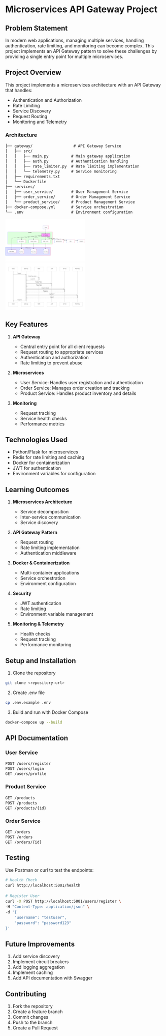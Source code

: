 # Microservices API Gateway Project

## Problem Statement
In modern web applications, managing multiple services, handling authentication, rate limiting, and monitoring can become complex. This project implements an API Gateway pattern to solve these challenges by providing a single entry point for multiple microservices.

## Project Overview
This project implements a microservices architecture with an API Gateway that handles:
- Authentication and Authorization
- Rate Limiting
- Service Discovery
- Request Routing
- Monitoring and Telemetry

### Architecture
```
├── gateway/                  # API Gateway Service
│   ├── src/
│   │   ├── main.py          # Main gateway application
│   │   ├── auth.py          # Authentication handling
│   │   ├── rate_limiter.py  # Rate limiting implementation
│   │   └── telemetry.py     # Service monitoring
│   ├── requirements.txt
│   └── Dockerfile
├── services/
│   ├── user_service/        # User Management Service
│   ├── order_service/       # Order Management Service
│   └── product_service/     # Product Management Service
├── docker-compose.yml       # Service orchestration
└── .env                     # Environment configuration
```

<img src = "https://github.com/github-pratik/API-Gateway-with-Microservices/blob/main/images/archit_micro.png" alt="Architecture Diagram" width="50%"/>

<img src = "https://github.com/github-pratik/API-Gateway-with-Microservices/blob/main/images/flow_micro.png" alt="Flow Diagram" width="50%"/>



## Key Features
1. **API Gateway**
   - Central entry point for all client requests
   - Request routing to appropriate services
   - Authentication and authorization
   - Rate limiting to prevent abuse

2. **Microservices**
   - User Service: Handles user registration and authentication
   - Order Service: Manages order creation and tracking
   - Product Service: Handles product inventory and details

3. **Monitoring**
   - Request tracking
   - Service health checks
   - Performance metrics

## Technologies Used
- Python/Flask for microservices
- Redis for rate limiting and caching
- Docker for containerization
- JWT for authentication
- Environment variables for configuration

## Learning Outcomes
1. **Microservices Architecture**
   - Service decomposition
   - Inter-service communication
   - Service discovery

2. **API Gateway Pattern**
   - Request routing
   - Rate limiting implementation
   - Authentication middleware

3. **Docker & Containerization**
   - Multi-container applications
   - Service orchestration
   - Environment configuration

4. **Security**
   - JWT authentication
   - Rate limiting
   - Environment variable management

5. **Monitoring & Telemetry**
   - Health checks
   - Request tracking
   - Performance monitoring

## Setup and Installation
1. Clone the repository
```bash
git clone <repository-url>
```

2. Create .env file
```bash
cp .env.example .env
```

3. Build and run with Docker Compose
```bash
docker-compose up --build
```

## API Documentation
### User Service
```
POST /users/register
POST /users/login
GET /users/profile
```

### Product Service
```
GET /products
POST /products
GET /products/{id}
```

### Order Service
```
GET /orders
POST /orders
GET /orders/{id}
```

## Testing
Use Postman or curl to test the endpoints:

```bash
# Health Check
curl http://localhost:5001/health

# Register User
curl -X POST http://localhost:5001/users/register \
-H "Content-Type: application/json" \
-d '{
    "username": "testuser",
    "password": "password123"
}'
```

## Future Improvements
1. Add service discovery
2. Implement circuit breakers
3. Add logging aggregation
4. Implement caching
5. Add API documentation with Swagger

## Contributing
1. Fork the repository
2. Create a feature branch
3. Commit changes
4. Push to the branch
5. Create a Pull Request




